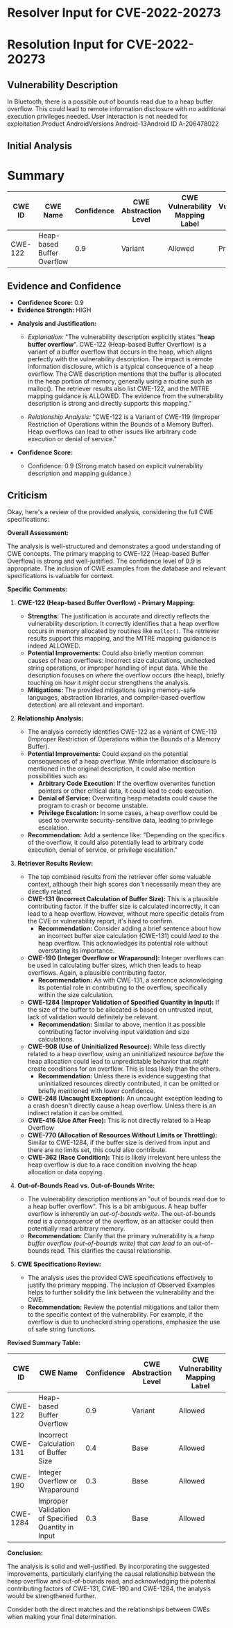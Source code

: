 # Resolver Input for CVE-2022-20273

# Resolution Input for CVE-2022-20273

## Vulnerability Description
In Bluetooth, there is a possible out of bounds read due to a heap buffer overflow. This could lead to remote information disclosure with no additional execution privileges needed. User interaction is not needed for exploitation.Product AndroidVersions Android-13Android ID A-206478022

## Initial Analysis
# Summary
| CWE ID | CWE Name | Confidence | CWE Abstraction Level | CWE Vulnerability Mapping Label | CWE-Vulnerability Mapping Notes |
|---|---|---|---|---|---|
| CWE-122 | Heap-based Buffer Overflow | 0.9 | Variant | Allowed | Primary CWE |

## Evidence and Confidence

*   **Confidence Score:** 0.9
*   **Evidence Strength:** HIGH

- **Analysis and Justification:**  
  - *Explanation:* "The vulnerability description explicitly states "**heap buffer overflow**". CWE-122 (Heap-based Buffer Overflow) is a variant of a buffer overflow that occurs in the heap, which aligns perfectly with the vulnerability description. The impact is remote information disclosure, which is a typical consequence of a heap overflow. The CWE description mentions that the buffer is allocated in the heap portion of memory, generally using a routine such as malloc(). The retriever results also list CWE-122, and the MITRE mapping guidance is ALLOWED. The evidence from the vulnerability description is strong and directly supports this mapping."
  
  - *Relationship Analysis:* "CWE-122 is a Variant of CWE-119 (Improper Restriction of Operations within the Bounds of a Memory Buffer). Heap overflows can lead to other issues like arbitrary code execution or denial of service."

- **Confidence Score:**  
  - Confidence: 0.9 (Strong match based on explicit vulnerability description and mapping guidance.)

## Criticism
Okay, here's a review of the provided analysis, considering the full CWE specifications:

**Overall Assessment:**

The analysis is well-structured and demonstrates a good understanding of CWE concepts. The primary mapping to CWE-122 (Heap-based Buffer Overflow) is strong and well-justified. The confidence level of 0.9 is appropriate. The inclusion of CWE examples from the database and relevant specifications is valuable for context.

**Specific Comments:**

1.  **CWE-122 (Heap-based Buffer Overflow) - Primary Mapping:**

    *   **Strengths:** The justification is accurate and directly reflects the vulnerability description. It correctly identifies that a heap overflow occurs in memory allocated by routines like `malloc()`. The retriever results support this mapping, and the MITRE mapping guidance is indeed ALLOWED.
    *   **Potential Improvements:** Could also briefly mention common causes of heap overflows: incorrect size calculations, unchecked string operations, or improper handling of input data.  While the description focuses on *where* the overflow occurs (the heap), briefly touching on *how* it *might* occur strengthens the analysis.
    *   **Mitigations:** The provided mitigations (using memory-safe languages, abstraction libraries, and compiler-based overflow detection) are all relevant and important.

2.  **Relationship Analysis:**

    *   The analysis correctly identifies CWE-122 as a variant of CWE-119 (Improper Restriction of Operations within the Bounds of a Memory Buffer).
    *   **Potential Improvements:** Could expand on the potential consequences of a heap overflow. While information disclosure is mentioned in the original description, it could also mention possibilities such as:
        *   **Arbitrary Code Execution:** If the overflow overwrites function pointers or other critical data, it could lead to code execution.
        *   **Denial of Service:** Overwriting heap metadata could cause the program to crash or become unstable.
        *   **Privilege Escalation:** In some cases, a heap overflow could be used to overwrite security-sensitive data, leading to privilege escalation.
    *   **Recommendation:** Add a sentence like: "Depending on the specifics of the overflow, it could also potentially lead to arbitrary code execution, denial of service, or privilege escalation."

3.  **Retriever Results Review:**

    *   The top combined results from the retriever offer some valuable context, although their high scores don't necessarily mean they are directly related.
    *   **CWE-131 (Incorrect Calculation of Buffer Size):** This is a plausible contributing factor. If the buffer size is calculated incorrectly, it can lead to a heap overflow.  However, without more specific details from the CVE or vulnerability report, it's hard to confirm.
        *   **Recommendation:** Consider adding a brief sentence about how an incorrect buffer size calculation (CWE-131) could *lead to* the heap overflow.  This acknowledges its potential role without overstating its importance.
    *   **CWE-190 (Integer Overflow or Wraparound):** Integer overflows can be used in calculating buffer sizes, which then leads to heap overflows. Again, a plausible contributing factor.
        *   **Recommendation:** As with CWE-131, a sentence acknowledging its potential role in contributing to the overflow, specifically within the size calculation.
    *   **CWE-1284 (Improper Validation of Specified Quantity in Input):** If the size of the buffer to be allocated is based on untrusted input, lack of validation would definitely be relevant.
        *   **Recommendation:** Similar to above, mention it as possible contributing factor involving input validation and size calculations.
    *   **CWE-908 (Use of Uninitialized Resource):** While less directly related to a heap overflow, using an uninitialized resource *before* the heap allocation could lead to unpredictable behavior that *might* create conditions for an overflow. This is less likely than the others.
        *   **Recommendation:** Unless there is evidence suggesting that uninitialized resources directly contributed, it can be omitted or briefly mentioned with lower confidence.
    *   **CWE-248 (Uncaught Exception):** An uncaught exception leading to a crash doesn't directly cause a heap overflow. Unless there is an indirect relation it can be omitted.
    *   **CWE-416 (Use After Free):** This is not directly related to a Heap Overflow
    *   **CWE-770 (Allocation of Resources Without Limits or Throttling):** Similar to CWE-1284, if the buffer size is derived from input and there are no limits set, this could also contribute.
    *   **CWE-362 (Race Condition):** This is likely irrelevant here unless the heap overflow is due to a race condition involving the heap allocation or data copying.

4.  **Out-of-Bounds Read vs. Out-of-Bounds Write:**

    *   The vulnerability description mentions an "out of bounds read due to a heap buffer overflow". This is a bit ambiguous. A heap buffer overflow is inherently an *out-of-bounds write*. The out-of-bounds *read* is a *consequence* of the overflow, as an attacker could then potentially read arbitrary memory.
    *   **Recommendation:** Clarify that the primary vulnerability is a *heap buffer overflow (out-of-bounds write)* that *can lead to* an out-of-bounds read.  This clarifies the causal relationship.

5.  **CWE Specifications Review:**

    *   The analysis uses the provided CWE specifications effectively to justify the primary mapping. The inclusion of Observed Examples helps to further solidify the link between the vulnerability and the CWE.
    *   **Recommendation:** Review the potential mitigations and tailor them to the specific context of the vulnerability. For example, if the overflow is due to unchecked string operations, emphasize the use of safe string functions.

**Revised Summary Table:**

| CWE ID | CWE Name | Confidence | CWE Abstraction Level | CWE Vulnerability Mapping Label | CWE-Vulnerability Mapping Notes |
|---|---|---|---|---|---|
| CWE-122 | Heap-based Buffer Overflow | 0.9 | Variant | Allowed | Primary CWE |
| CWE-131 | Incorrect Calculation of Buffer Size | 0.4 | Base | Allowed | Contributing Factor |
| CWE-190 | Integer Overflow or Wraparound | 0.3 | Base | Allowed | Contributing Factor |
| CWE-1284 | Improper Validation of Specified Quantity in Input | 0.3 | Base | Allowed | Contributing Factor |

**Conclusion:**

The analysis is solid and well-justified. By incorporating the suggested improvements, particularly clarifying the causal relationship between the heap overflow and out-of-bounds read, and acknowledging the potential contributing factors of CWE-131, CWE-190 and CWE-1284, the analysis would be strengthened further.

Consider both the direct matches and the relationships between CWEs
when making your final determination.
        